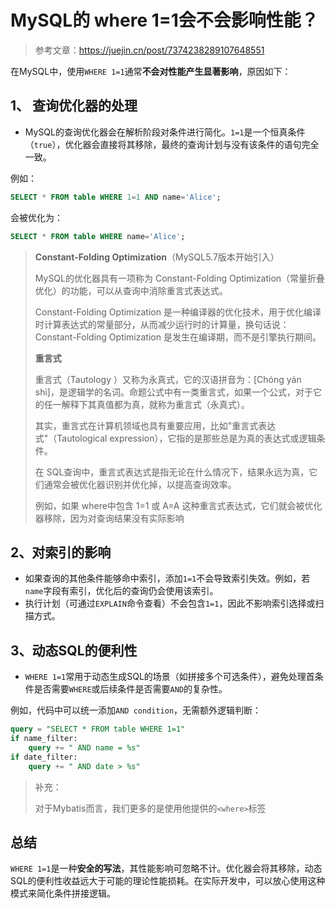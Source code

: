 # MySQL的 where 1=1会不会影响性能？


>   参考文章：https://juejin.cn/post/7374238289107648551



在MySQL中，使用`WHERE 1=1`通常**不会对性能产生显著影响**，原因如下：

## 1、 **查询优化器的处理**

-   MySQL的查询优化器会在解析阶段对条件进行简化。`1=1`是一个恒真条件（`true`），优化器会直接将其移除，最终的查询计划与没有该条件的语句完全一致。

例如：

```sql
SELECT * FROM table WHERE 1=1 AND name='Alice';
```

会被优化为：

```sql
SELECT * FROM table WHERE name='Alice';
```

>   **Constant-Folding Optimization**（MySQL5.7版本开始引入）
>
>   MySQL的优化器具有一项称为 Constant-Folding Optimization（常量折叠优化）的功能，可以从查询中消除重言式表达式。
>
>   Constant-Folding Optimization 是一种编译器的优化技术，用于优化编译时计算表达式的常量部分，从而减少运行时的计算量，换句话说：Constant-Folding Optimization 是发生在编译期，而不是引擎执行期间。
>
>   
>
>   **重言式**
>
>   重言式（Tautology ）又称为永真式，它的汉语拼音为：[Chóng yán shì]，是逻辑学的名词。命题公式中有一类重言式，如果一个公式，对于它的任一解释下其真值都为真，就称为重言式（永真式）。
>
>   其实，重言式在计算机领域也具有重要应用，比如"重言式表达式"（Tautological expression），它指的是那些总是为真的表达式或逻辑条件。
>
>   在 SQL查询中，重言式表达式是指无论在什么情况下，结果永远为真，它们通常会被优化器识别并优化掉，以提高查询效率。
>
>   例如，如果 where中包含 1=1 或 A=A 这种重言式表达式，它们就会被优化器移除，因为对查询结果没有实际影响



## 2、**对索引的影响**

-   如果查询的其他条件能够命中索引，添加`1=1`不会导致索引失效。例如，若`name`字段有索引，优化后的查询仍会使用该索引。
-   执行计划（可通过`EXPLAIN`命令查看）不会包含`1=1`，因此不影响索引选择或扫描方式。



## 3、**动态SQL的便利性**

-   `WHERE 1=1`常用于动态生成SQL的场景（如拼接多个可选条件），避免处理首条件是否需要`WHERE`或后续条件是否需要`AND`的复杂性。

例如，代码中可以统一添加`AND condition`，无需额外逻辑判断：

```sql
query = "SELECT * FROM table WHERE 1=1"
if name_filter:
    query += " AND name = %s"
if date_filter:
    query += " AND date > %s"
```

>   补充：
>
>   对于Mybatis而言，我们更多的是使用他提供的`<where>`标签



## **总结**

`WHERE 1=1`是一种**安全的写法**，其性能影响可忽略不计。优化器会将其移除，动态SQL的便利性收益远大于可能的理论性能损耗。在实际开发中，可以放心使用这种模式来简化条件拼接逻辑。


